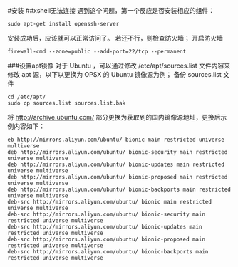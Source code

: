#安装
##xshell无法连接
遇到这个问题，第一个反应是否安装相应的组件：
```shell
sudo apt-get install openssh-server
```
安装成功后，应该就可以正常访问了。
若还不行，则检查防火墙；
开启防火墙
```shell
firewall-cmd --zone=public --add-port=22/tcp --permanent
```

###设置apt镜像
对于 Ubuntu ，可以通过修改 /etc/apt/sources.list 文件内容来修改 apt 源，以下以更换为 OPSX 的 Ubuntu 镜像源为例；
备份 sources.list 文件
```shell
cd /etc/apt/
sudo cp sources.list sources.list.bak
```
将 http://archive.ubuntu.com/ 部分更换为获取到的国内镜像源地址，更换后示例内容如下：
```shell
eb http://mirrors.aliyun.com/ubuntu/ bionic main restricted universe multiverse
deb http://mirrors.aliyun.com/ubuntu/ bionic-security main restricted universe multiverse
deb http://mirrors.aliyun.com/ubuntu/ bionic-updates main restricted universe multiverse
deb http://mirrors.aliyun.com/ubuntu/ bionic-proposed main restricted universe multiverse
deb http://mirrors.aliyun.com/ubuntu/ bionic-backports main restricted universe multiverse
deb-src http://mirrors.aliyun.com/ubuntu/ bionic main restricted universe multiverse
deb-src http://mirrors.aliyun.com/ubuntu/ bionic-security main restricted universe multiverse
deb-src http://mirrors.aliyun.com/ubuntu/ bionic-updates main restricted universe multiverse
deb-src http://mirrors.aliyun.com/ubuntu/ bionic-proposed main restricted universe multiverse
deb-src http://mirrors.aliyun.com/ubuntu/ bionic-backports main restricted universe multiverse
```
